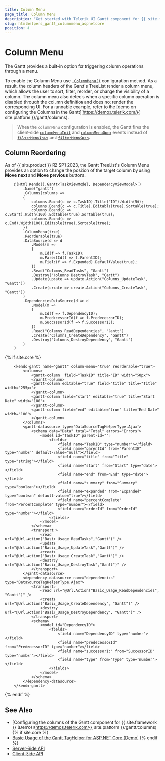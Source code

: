 ```yaml
---
title: Column Menu
page_title: Column Menu
description: "Get started with Telerik UI Gantt component for {{ site.framework }} and learn how to enable its column menu feature."
slug: htmlhelpers_gantt_columnmenu_aspnetcore
position: 8
---
```


# Column Menu

The Gantt provides a built-in option for triggering column operations through a menu.

To enable the Column Menu use [`.ColumnMenu()`](api/kendo.mvc.ui.fluent/ganttbuilder#columnmenu) configuration method. As a result, the column headers of the Gantt's TreeList render a column menu, which allows the user to sort, filter, reorder, or change the visibility of a column. The column menu also detects when a specific column operation is disabled through the column definition and does not render the corresponding UI. For a runnable example, refer to the [demo on configuring the Columns in the Gantt](https://demos.telerik.com/{{ site.platform }}/gantt/columns).

> When the `columnMenu` configuration is enabled, the Gantt fires the client-side [`columnMenuInit`](/api/javascript/ui/gantt/events/columnmenuinit) and [`columnMenuOpen`](/api/javascript/ui/gantt/events/columnmenuopen) events instead of [`filterMenuInit`](/api/javascript/ui/gantt/events/filtermenuinit) and [`filterMenuOpen`](/api/javascript/ui/gantt/events/filtermenuopen).


## Column Reordering

As of {{ site.product }} R2 SP1 2023, the Gantt TreeList's Column Menu provides an option to change the position of the target column by using **Move next** and **Move previous** buttons.

```HtmlHelper
    @(Html.Kendo().Gantt<TaskViewModel, DependencyViewModel>()
        .Name("gantt")
        .Columns(columns =>
        {
            columns.Bound(c => c.TaskID).Title("ID").Width(50);
            columns.Bound(c => c.Title).Editable(true).Sortable(true);
            columns.Bound(c => c.Start).Width(100).Editable(true).Sortable(true);
            columns.Bound(c => c.End).Width(100).Editable(true).Sortable(true);
        })
        .ColumnMenu(true)
        .Reorderable(true)
        .DataSource(d => d
            .Model(m =>
            {
                m.Id(f => f.TaskID);
                m.ParentId(f => f.ParentID);
                m.Field(f => f.Expanded).DefaultValue(true);
            })
            .Read("Columns_ReadTasks", "Gantt")
            .Destroy("Columns_DestroyTask", "Gantt")
            .Update(update => update.Action("Columns_UpdateTask", "Gantt"))
            .Create(create => create.Action("Columns_CreateTask", "Gantt"))
        )
        .DependenciesDataSource(d => d
            .Model(m =>
            {
                m.Id(f => f.DependencyID);
                m.PredecessorId(f => f.PredecessorID);
                m.SuccessorId(f => f.SuccessorID);
            })
            .Read("Columns_ReadDependencies", "Gantt")
            .Create("Columns_CreateDependency", "Gantt")
            .Destroy("Columns_DestroyDependency", "Gantt")
        )
    )
```
{% if site.core %}
```TagHelper
    <kendo-gantt name="gantt" column-menu="true" reorderable="true">
        <columns>
            <gantt-column  field="TaskID" title="ID" width="50px">
            </gantt-column>
            <gantt-column editable="true" field="title" title="Title" width="255px">
            </gantt-column>
            <gantt-column field="start" editable="true" title="Start Date" width="100">
            </gantt-column>
            <gantt-column field="end" editable="true" title="End Date" width="100">
            </gantt-column>
        </columns>
        <gantt-datasource type="DataSourceTagHelperType.Ajax">
            <schema data="Data" total="Total" errors="Errors">
                <model id="TaskID" parent-id="">
                    <fields>
                        <field name="TaskID" type="number"></field>
                        <field name="parentId" from="ParentID" type="number" default-value="null"></field>
                        <field name="title" from="Title" type="string"></field>
                        <field name="start" from="Start" type="date"></field>
                        <field name="end" from="End" type="date"></field>
                        <field name="summary" from="Summary" type="boolean"></field>
                        <field name="expanded" from="Expanded" type="boolean" default-value="true"></field>
                        <field name="percentComplete" from="PercentComplete" type="number"></field>
                        <field name="orderId" from="OrderId" type="number"></field>
                    </fields>
                </model>
            </schema>
            <transport >
                <read  url="@Url.Action("Basic_Usage_ReadTasks","Gantt")" />
                <update url="@Url.Action("Basic_Usage_UpdateTask","Gantt")" />
                <create url="@Url.Action("Basic_Usage_CreateTask","Gantt")" />
                <destroy  url="@Url.Action("Basic_Usage_DestroyTask","Gantt")" />
            </transport>
        </gantt-datasource>
        <dependency-datasource name="dependencies" type="DataSourceTagHelperType.Ajax">
            <transport>
                <read url="@Url.Action("Basic_Usage_ReadDependencies", "Gantt")" />
                <create url="@Url.Action("Basic_Usage_CreateDependency", "Gantt")" />
                <destroy url="@Url.Action("Basic_Usage_DestroyDependency", "Gantt")" />
            </transport>
            <schema>
                <model id="DependencyID">
                    <fields>
                        <field name="DependencyID" type="number"></field>
                        <field name="predecessorId" from="PredecessorID" type="number"></field>
                        <field name="successorId" from="SuccessorID" type="number"></field>
                        <field name="type" from="Type" type="number"></field>
                    </fields>
                </model>
            </schema>
        </dependency-datasource>
    </kendo-gantt>
```
{% endif %}

## See Also

* [Configuring the columns of the Gantt component for {{ site.framework }} (Demo)](https://demos.telerik.com/{{ site.platform }}/gantt/columns)
{% if site.core %}
* [Basic Usage of the Gantt TagHelper for ASP.NET Core (Demo)](https://demos.telerik.com/aspnet-core/gantt/tag-helper)
{% endif %}
* [Server-Side API](/api/gantt)
* [Client-Side API](https://docs.telerik.com/kendo-ui/api/javascript/ui/gantt)
